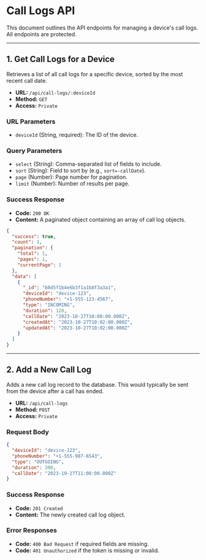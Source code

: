 # Call Logs API

This document outlines the API endpoints for managing a device's call logs. All endpoints are protected.

---

## 1. Get Call Logs for a Device

Retrieves a list of all call logs for a specific device, sorted by the most recent call date.

- **URL:** `/api/call-logs/:deviceId`
- **Method:** `GET`
- **Access:** `Private`

### URL Parameters
- `deviceId` (String, required): The ID of the device.

### Query Parameters
- `select` (String): Comma-separated list of fields to include.
- `sort` (String): Field to sort by (e.g., `sort=-callDate`).
- `page` (Number): Page number for pagination.
- `limit` (Number): Number of results per page.

### Success Response
- **Code:** `200 OK`
- **Content:** A paginated object containing an array of call log objects.

```json
{
  "success": true,
  "count": 1,
  "pagination": {
    "total": 1,
    "pages": 1,
    "currentPage": 1
  },
  "data": [
    {
      "_id": "60d5f1b4e6b3f1a1b8f3a3a1",
      "deviceId": "device-123",
      "phoneNumber": "+1-555-123-4567",
      "type": "INCOMING",
      "duration": 120,
      "callDate": "2023-10-27T10:00:00.000Z",
      "createdAt": "2023-10-27T10:02:00.000Z",
      "updatedAt": "2023-10-27T10:02:00.000Z"
    }
  ]
}
```

---

## 2. Add a New Call Log

Adds a new call log record to the database. This would typically be sent from the device after a call has ended.

- **URL:** `/api/call-logs`
- **Method:** `POST`
- **Access:** `Private`

### Request Body

```json
{
  "deviceId": "device-123",
  "phoneNumber": "+1-555-987-6543",
  "type": "OUTGOING",
  "duration": 300,
  "callDate": "2023-10-27T11:00:00.000Z"
}
```

### Success Response

- **Code:** `201 Created`
- **Content:** The newly created call log object.

### Error Responses
- **Code:** `400 Bad Request` if required fields are missing.
- **Code:** `401 Unauthorized` if the token is missing or invalid.
